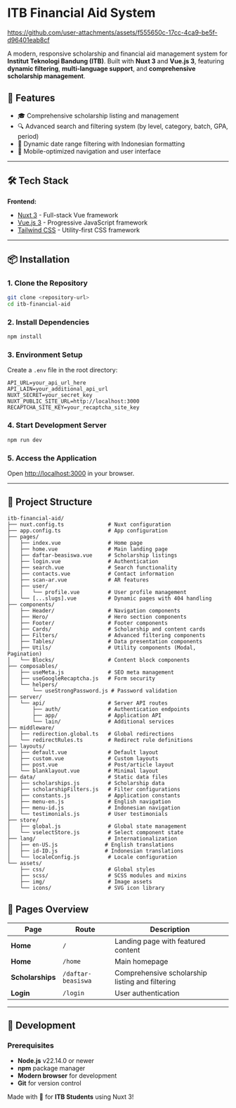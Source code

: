 # ITB Financial Aid System

https://github.com/user-attachments/assets/f555650c-17cc-4ca9-be5f-d96401eab8cf

A modern, responsive scholarship and financial aid management system for **Institut Teknologi Bandung (ITB)**. Built with **Nuxt 3** and **Vue.js 3**, featuring **dynamic filtering**, **multi-language support**, and **comprehensive scholarship management**.

## 🌟 Features

- 🎓 Comprehensive scholarship listing and management
- 🔍 Advanced search and filtering system (by level, category, batch, GPA, period)
- 📅 Dynamic date range filtering with Indonesian formatting
- 📱 Mobile-optimized navigation and user interface

---

## 🛠️ Tech Stack

**Frontend:**

- [Nuxt 3](https://nuxt.com/) - Full-stack Vue framework
- [Vue.js 3](https://vuejs.org/) - Progressive JavaScript framework
- [Tailwind CSS](https://tailwindcss.com/) - Utility-first CSS framework

---

## 📦 Installation

### 1. Clone the Repository

```bash
git clone <repository-url>
cd itb-financial-aid
```

### 2. Install Dependencies

```bash
npm install
```

### 3. Environment Setup

Create a `.env` file in the root directory:

```env
API_URL=your_api_url_here
API_LAIN=your_additional_api_url
NUXT_SECRET=your_secret_key
NUXT_PUBLIC_SITE_URL=http://localhost:3000
RECAPTCHA_SITE_KEY=your_recaptcha_site_key
```

### 4. Start Development Server

```bash
npm run dev
```

### 5. Access the Application

Open [http://localhost:3000](http://localhost:3000) in your browser.

---

## 🧪 Project Structure

```
itb-financial-aid/
├── nuxt.config.ts              # Nuxt configuration
├── app.config.ts               # App configuration
├── pages/
│   ├── index.vue               # Home page
│   ├── home.vue                # Main landing page
│   ├── daftar-beasiswa.vue     # Scholarship listings
│   ├── login.vue               # Authentication
│   ├── search.vue              # Search functionality
│   ├── contacts.vue            # Contact information
│   ├── scan-ar.vue             # AR features
│   ├── user/
│   │   └── profile.vue         # User profile management
│   └── [...slugs].vue          # Dynamic pages with 404 handling
├── components/
│   ├── Header/                 # Navigation components
│   ├── Hero/                   # Hero section components
│   ├── Footer/                 # Footer components
│   ├── Cards/                  # Scholarship and content cards
│   ├── Filters/                # Advanced filtering components
│   ├── Tables/                 # Data presentation components
│   ├── Utils/                  # Utility components (Modal, Pagination)
│   └── Blocks/                 # Content block components
├── composables/
│   ├── useMeta.js              # SEO meta management
│   ├── useGoogleRecaptcha.js   # Form security
│   └── helpers/
│       └── useStrongPassword.js # Password validation
├── server/
│   └── api/                    # Server API routes
│       ├── auth/               # Authentication endpoints
│       ├── app/                # Application API
│       └── lain/               # Additional services
├── middleware/
│   ├── redirection.global.ts   # Global redirections
│   └── redirectRules.ts        # Redirect rule definitions
├── layouts/
│   ├── default.vue             # Default layout
│   ├── custom.vue              # Custom layouts
│   ├── post.vue                # Post/article layout
│   └── blanklayout.vue         # Minimal layout
├── data/                       # Static data files
│   ├── scholarships.js         # Scholarship data
│   ├── scholarshipFilters.js   # Filter configurations
│   ├── constants.js            # Application constants
│   ├── menu-en.js              # English navigation
│   ├── menu-id.js              # Indonesian navigation
│   └── testimonials.js         # User testimonials
├── store/
│   ├── global.js               # Global state management
│   └── vselectStore.js         # Select component state
├── lang/                       # Internationalization
│   ├── en-US.js               # English translations
│   ├── id-ID.js               # Indonesian translations
│   └── localeConfig.js         # Locale configuration
└── assets/
    ├── css/                    # Global styles
    ├── scss/                   # SCSS modules and mixins
    ├── img/                    # Image assets
    └── icons/                  # SVG icon library
```

## 📄 Pages Overview

| Page              | Route              | Description                                     |
| ----------------- | ------------------ | ----------------------------------------------- |
| **Home**          | `/`                | Landing page with featured content              |
| **Home**          | `/home`            | Main homepage                                   |
| **Scholarships**  | `/daftar-beasiswa` | Comprehensive scholarship listing and filtering |
| **Login**         | `/login`           | User authentication                             |

---

## 🔧 Development

### Prerequisites

- **Node.js** v22.14.0 or newer
- **npm** package manager
- **Modern browser** for development
- **Git** for version control


Made with 💙 for **ITB Students** using Nuxt 3!
